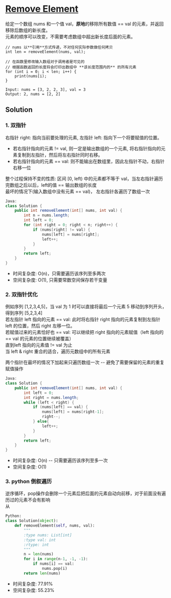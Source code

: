 # [Remove Element](https://leetcode-cn.com/problems/remove-element/)

给定一个数组 nums 和一个值 val，**原地**的移除所有数值 == val 的元素，并返回移除后数组的新长度。   
元素的顺序可以改变，不需要考虑数组中超出新长度后面的元素。    
```
// nums 以**引用**方式传递，不对任何实际参数做任何拷贝
int len = removeElement(nums, val);

// 在函数里修改输入数组对于调用者是可见的
// 根据函数返回的长度将会打印出数组中 **该长度范围内的** 的所有元素
for (int i = 0; i < len; i++) {
    print(nums[i);
}
```
```
Input: nums = [3, 2, 2, 3], val = 3
Output: 2, nums = [2, 2]
```

## Solution 
### 1. 双指针
右指针 right: 指向当前要处理的元素, 左指针 left: 指向下一个将要赋值的位置。   
* 若右指针指向的元素 != val, 则一定是输出数组的一个元素, 将右指针指向的元素复制到左指针，然后将左右指针同时右移。
* 若右指针指向的元素 == val: 则不能输出在数组里，因此左指针不动，右指针右移一位

整个过程保持不变的性质: 区间 [0, left) 中的元素都不等于 val，当左右指针遍历完数组之后以后，left的值 == 输出数组的长度   
最坏的情况下(输入数组中没有元素 == val)， 左右指针各遍历了数组一次
```Java
Java:
class Solution {
    public int removeElement(int[] nums, int val) {
        int n = nums.length;
        int left = 0;
        for (int right = 0; right < n; right++) {
            if (nums[right] != val) {
                nums[left] = nums[right];
                left++;
            }
        }
        return left;
    }
}
```
* 时间复杂度: O(n)，只需要遍历该序列至多两次
* 空间复杂度: O(1), 只需要常数空间保存若干变量

### 2. 双指针优化
例如序列 [1,2,3,4,5]，当 val 为 1 时可以直接将最后一个元素 5 移动到序列开头，得到序列 [5,2,3,4]    
若左指针 left 指向的元素 == val: 此时将右指针 right 指向的元素复制到左指针 left 的位置，然后 right 左移一位。   
若赋值过来的元素恰好也 == val: 可以继续把 right 指向的元素赋值（left 指向的 == val 的元素的位置继续被覆盖）    
直到left 指向的元素值 != val 为止    
当 left & right 重合的适合，遍历元数组中的所有元素 

两个指针在最坏的情况下加起来只遍历数组一次 -- 避免了需要保留的元素的重复赋值操作
```Java
Java:
class Solution {
    public int removeElement(int[] nums, int val) {
        int left = 0;
        int right = nums.length;
        while (left < right) {
            if (nums[left] == val) {
                nums[left] = nums[right-1];
                right--;
            } else{
                left++;
            }
        }
        return left;
    }
}
```
* 时间复杂度: O(n) -- 只需要遍历该序列至多一次 
* 空间复杂度: O(1)

### 3. python 倒叙遍历
逆序循环，pop操作会删除一个元素后把后面的元素自动向前移，对于前面没有遍历过的元素不会有影响   
从
```Python
Python: 
class Solution(object):
    def removeElement(self, nums, val):
        """
        :type nums: List[int]
        :type val: int
        :rtype: int
        """
        n = len(nums)
        for i in range(n-1, -1, -1):
            if nums[i] == val:
                nums.pop(i)
        return len(nums)
```
* 时间复杂度: 77.91%
* 空间复杂度: 55.23%
